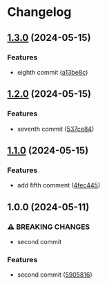 # Changelog

## [1.3.0](https://github.com/uS-aito/release-please-action-labo/compare/v1.2.0...v1.3.0) (2024-05-15)


### Features

* eighth commit ([a13be8c](https://github.com/uS-aito/release-please-action-labo/commit/a13be8cf8b18a2797d190eb83393e84739e32da1))

## [1.2.0](https://github.com/uS-aito/release-please-action-labo/compare/v1.1.0...v1.2.0) (2024-05-15)


### Features

* seventh commit ([537ce84](https://github.com/uS-aito/release-please-action-labo/commit/537ce84ead10802baf3a635dd995cc58ff6d71b3))

## [1.1.0](https://github.com/uS-aito/release-please-action-labo/compare/v1.0.0...v1.1.0) (2024-05-15)


### Features

* add fifth comment ([4fec445](https://github.com/uS-aito/release-please-action-labo/commit/4fec4454251e821020a93611a965169e82471d5a))

## 1.0.0 (2024-05-11)


### ⚠ BREAKING CHANGES

* second commit

### Features

* second commit ([5905816](https://github.com/uS-aito/release-please-action-labo/commit/590581619c52307cd84c3be6ec3e47b785eee131))
